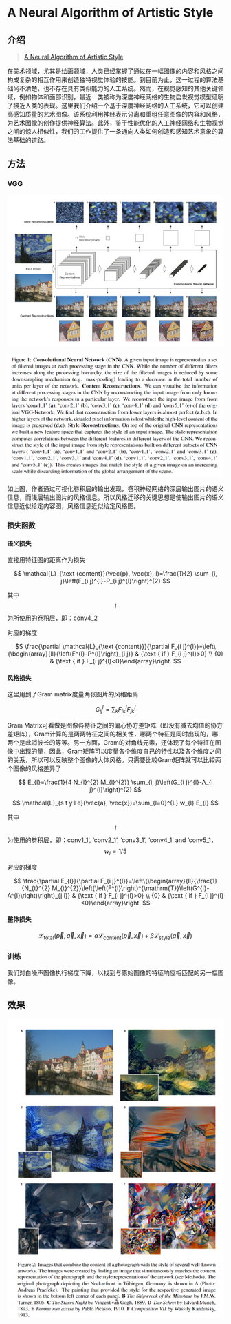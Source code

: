 # A Neural Algorithm of Artistic Style

## 介绍

> [A Neural Algorithm of Artistic Style](https://arxiv.org/abs/1508.06576)

在美术领域，尤其是绘画领域，人类已经掌握了通过在一幅图像的内容和风格之间构成复杂的相互作用来创造独特视觉体验的技能。到目前为止，这一过程的算法基础尚不清楚，也不存在具有类似能力的人工系统。然而，在视觉感知的其他关键领域，例如物体和面部识别，最近一类被称为深度神经网络的生物启发视觉模型证明了接近人类的表现。这里我们介绍一个基于深度神经网络的人工系统，它可以创建高感知质量的艺术图像。该系统利用神经表示分离和重组任意图像的内容和风格，为艺术图像的创作提供神经算法。此外，鉴于性能优化的人工神经网络和生物视觉之间的惊人相似性，我们的工作提供了一条通向人类如何创造和感知艺术意象的算法基础的道路。

## 方法

### VGG

![](../../.gitbook/assets/image%20%2857%29.png)

![](../../.gitbook/assets/image%20%2849%29.png)

如上图，作者通过可视化卷积层的输出发现，卷积神经网络的深层输出图片的语义信息，而浅层输出图片的风格信息。所以风格迁移的关键思想是使输出图片的语义信息近似给定内容图，风格信息近似给定风格图。

### 损失函数

#### 语义损失

直接用特征图的距离作为损失

$$
\mathcal{L}_{\text {content}}(\vec{p}, \vec{x}, l)=\frac{1}{2} \sum_{i, j}\left(F_{i j}^{l}-P_{i j}^{l}\right)^{2}
$$

其中$$l$$为所使用的卷积层，即：conv4\_2

对应的梯度

$$
\frac{\partial \mathcal{L}_{\text {content}}}{\partial F_{i j}^{l}}=\left\{\begin{array}{ll}{\left(F^{l}-P^{l}\right)_{i j}} & {\text { if } F_{i j}^{l}>0} \\ {0} & {\text { if } F_{i j}^{l}<0}\end{array}\right.
$$

#### 风格损失

这里用到了Gram matrix度量两张图片的风格距离

$$
G_{i j}^{l}=\sum_{k} F_{i k}^{l} F_{j k}^{l}
$$

Gram Matrix可看做是图像各特征之间的偏心协方差矩阵（即没有减去均值的协方差矩阵），Gram计算的是两两特征之间的相关性，哪两个特征是同时出现的，哪两个是此消彼长的等等。另一方面，Gram的对角线元素，还体现了每个特征在图像中出现的量，因此，Gram矩阵可以度量各个维度自己的特性以及各个维度之间的关系，所以可以反映整个图像的大体风格。只需要比较Gram矩阵就可以比较两个图像的风格差异了

$$
E_{l}=\frac{1}{4 N_{l}^{2} M_{l}^{2}} \sum_{i, j}\left(G_{i j}^{l}-A_{i j}^{l}\right)^{2}
$$

$$
\mathcal{L}_{s t y l e}(\vec{a}, \vec{x})=\sum_{l=0}^{L} w_{l} E_{l}
$$

其中$$l$$为使用的卷积层，即：conv1\_1’, ‘conv2\_1’, ‘conv3\_1’, ‘conv4\_1’ and ‘conv5\_1， $$w_l=1/5$$ 

对应的梯度

$$
\frac{\partial E_{l}}{\partial F_{i j}^{l}}=\left\{\begin{array}{ll}{\frac{1}{N_{t}^{2} M_{t}^{2}}\left(\left(F^{l}\right)^{\mathrm{T}}\left(G^{l}-A^{l}\right)\right)_{j i}} & {\text { if } F_{i j}^{l}>0} \\ {0} & {\text { if } F_{i j}^{l}<0}\end{array}\right.
$$



#### 整体损失

$$
\mathcal{L}_{\text {total}}(\vec{p}, \vec{a}, \vec{x})=\alpha \mathcal{L}_{\text {content}}(\vec{p}, \vec{x})+\beta \mathcal{L}_{\text {style}}(\vec{a}, \vec{x})
$$

### 训练

我们对白噪声图像执行梯度下降，以找到与原始图像的特征响应相匹配的另一幅图像。

## 效果

![](../../.gitbook/assets/image%20%2881%29.png)




